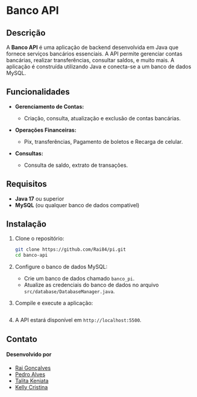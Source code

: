 

# Banco API

## Descrição

A **Banco API** é uma aplicação de backend desenvolvida em Java que fornece serviços bancários essenciais. A API permite gerenciar contas bancárias, realizar transferências, consultar saldos, e muito mais. A aplicação é construída utilizando Java e conecta-se a um banco de dados MySQL.

## Funcionalidades

- **Gerenciamento de Contas:**
  - Criação, consulta, atualização e exclusão de contas bancárias.
  
- **Operações Financeiras:**
  - Pix, transferências, Pagamento de boletos e Recarga de celular.

- **Consultas:**
  - Consulta de saldo, extrato de transações.

## Requisitos

- **Java 17** ou superior
- **MySQL** (ou qualquer banco de dados compatível)

## Instalação

1. Clone o repositório:

   ```bash
   git clone https://github.com/Rai84/pi.git
   cd banco-api
   ```

2. Configure o banco de dados MySQL:

   - Crie um banco de dados chamado `banco_pi`.
   - Atualize as credenciais do banco de dados no arquivo `src/database/DatabaseManager.java`.

3. Compile e execute a aplicação:

   ```bash
   
   ```

4. A API estará disponível em `http://localhost:5500`.

## Contato

#### Desenvolvido por 
  - [Rai Gonçalves](https://github.com/Rai84)
  - [Pedro Alves](https://github.com/PedroTheProgramer)
  - [Talita Keniata](https://github.com/Keniata15)
  - [Kelly Cristina](https://github.com/kellycmds239)
